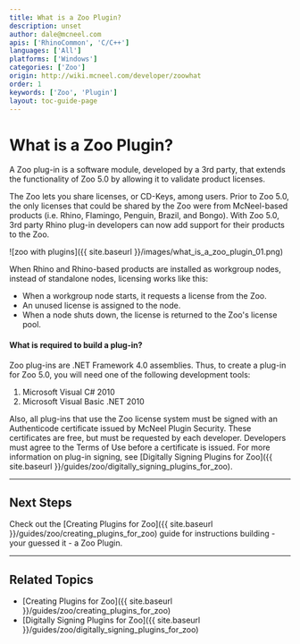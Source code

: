 ```yaml
---
title: What is a Zoo Plugin?
description: unset
author: dale@mcneel.com
apis: ['RhinoCommon', 'C/C++']
languages: ['All']
platforms: ['Windows']
categories: ['Zoo']
origin: http://wiki.mcneel.com/developer/zoowhat
order: 1
keywords: ['Zoo', 'Plugin']
layout: toc-guide-page
---
```


# What is a Zoo Plugin?

A Zoo plug-in is a software module, developed by a 3rd party, that extends the functionality of Zoo 5.0 by allowing it to validate product licenses.

The Zoo lets you share licenses, or CD-Keys, among users. Prior to Zoo 5.0, the only licenses that could be shared by the Zoo were from McNeel-based products (i.e. Rhino, Flamingo, Penguin, Brazil, and Bongo). With Zoo 5.0, 3rd party Rhino plug-in developers can now add support for their products to the Zoo.

![zoo with plugins]({{ site.baseurl }}/images/what_is_a_zoo_plugin_01.png)

When Rhino and Rhino-based products are installed as workgroup nodes, instead of standalone nodes, licensing works like this:

- When a workgroup node starts, it requests a license from the Zoo.
- An unused license is assigned to the node.
- When a node shuts down, the license is returned to the Zoo's license pool.

#### What is required to build a plug-in?

Zoo plug-ins are .NET Framework 4.0 assemblies. Thus, to create a plug-in for Zoo 5.0, you will need one of the following development tools:

1. Microsoft Visual C# 2010
1. Microsoft Visual Basic .NET 2010

Also, all plug-ins that use the Zoo license system must be signed with an Authenticode certificate issued by McNeel Plugin Security. These certificates are free, but must be requested by each developer. Developers must agree to the Terms of Use before a certificate is issued. For more information on plug-in signing, see [Digitally Signing Plugins for Zoo]({{ site.baseurl }}/guides/zoo/digitally_signing_plugins_for_zoo).

---

## Next Steps

Check out the [Creating Plugins for Zoo]({{ site.baseurl }}/guides/zoo/creating_plugins_for_zoo) guide for instructions building - your guessed it - a Zoo Plugin.


---

## Related Topics

- [Creating Plugins for Zoo]({{ site.baseurl }}/guides/zoo/creating_plugins_for_zoo)
- [Digitally Signing Plugins for Zoo]({{ site.baseurl }}/guides/zoo/digitally_signing_plugins_for_zoo)
